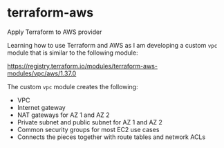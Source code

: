 # terraform-aws

Apply Terraform to AWS provider

Learning how to use Terraform and AWS as I am developing a custom `vpc`
module that is similar to the following module:

https://registry.terraform.io/modules/terraform-aws-modules/vpc/aws/1.37.0

The custom `vpc` module creates the following:

- VPC
- Internet gateway
- NAT gateways for AZ 1 and AZ 2
- Private subnet and public subnet for AZ 1 and AZ 2
- Common security groups for most EC2 use cases
- Connects the pieces together with route tables and network ACLs
